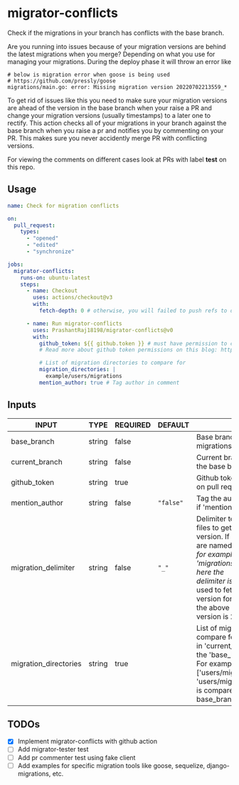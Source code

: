 # migrator-conflicts

Check if the migrations in your branch has conflicts with the base branch.

Are you running into issues because of your migration versions are behind the latest migrations when you merge? Depending on what you use for managing your migrations. During the deploy phase it will throw an error like

```console
# below is migration error when goose is being used
# https://github.com/pressly/goose
migrations/main.go: error: Missing migration version 20220702213559_*
```

To get rid of issues like this you need to make sure your migration versions are ahead of the version in the base branch when your raise a PR and change your migration versions (usually timestamps) to a later one to rectify. This action checks all of your migrations in your branch against the base branch when you raise a pr and notifies you by commenting on your PR. This makes sure you never accidently merge PR with conflicting versions.

For viewing the comments on different cases look at PRs with label **test** on this repo.

## Usage

```yaml
name: Check for migration conflicts

on:
  pull_request:
    types:
      - "opened"
      - "edited"
      - "synchronize"

jobs:
  migrator-conflicts:
    runs-on: ubuntu-latest
    steps:
      - name: Checkout
        uses: actions/checkout@v3
        with:
          fetch-depth: 0 # otherwise, you will failed to push refs to dest repo

      - name: Run migrator-conflicts
        uses: PrashantRaj18198/migrator-conflicts@v0
        with:
          github_token: ${{ github.token }} # must have permission to comment on PRs
          # Read more about github token permissions on this blog: https://github.blog/changelog/2021-04-20-github-actions-control-permissions-for-github_token/

          # List of migration directories to compare for
          migration_directories: |
            example/users/migrations
          mention_author: true # Tag author in comment
```

## Inputs

<!-- AUTO-DOC-INPUT:START - Do not remove or modify this section -->

|         INPUT         |  TYPE  | REQUIRED |  DEFAULT  |                                                                                                                                                                            DESCRIPTION                                                                                                                                                                             |
|-----------------------|--------|----------|-----------|--------------------------------------------------------------------------------------------------------------------------------------------------------------------------------------------------------------------------------------------------------------------------------------------------------------------------------------------------------------------|
| base_branch           | string | false    |           | Base branch to compare current<br>migrations against                                                                                                                                                                                                                                                                                                               |
| current_branch        | string | false    |           | Current branch to compare against<br>the base branch                                                                                                                                                                                                                                                                                                               |
| github_token          | string | true     |           | Github token, required to comment<br>on pull requests                                                                                                                                                                                                                                                                                                              |
| mention_author        | string | false    | `"false"` | Tag the author in comment<br>if 'mention_author' is marked 'true'<br>                                                                                                                                                                                                                                                                                              |
| migration_delimiter   | string | false    | `"_"`     | Delimiter to use for the<br>files to get the migration<br>version. If your migrations files<br>are named with '_' delimiter,<br>for example 'migrations/20220702213559_initial_migration.sql' here the<br>delimiter is '_'. Delimiter is<br>used to fetch the migration<br>version for a file. In<br>the above example the migration<br>version is 20220702213559. |
| migration_directories | string | true     |           | List of migration directories to<br>compare for conflicts. Each directory<br>in 'current_branch' is compared against<br>the 'base_branch' for migration conflicts.<br>For example, if migration_directories =<br>['users/migrations', 'orders/migrations'], 'users/migrations' of current_branch<br>is compared against 'users/migrations' of<br>base_branch.      |

<!-- AUTO-DOC-INPUT:END -->

## TODOs

- [x] Implement migrator-conflicts with github action
- [ ] Add migrator-tester test
- [ ] Add pr commenter test using fake client
- [ ] Add examples for specific migration tools like goose, sequelize, django-migrations, etc.
